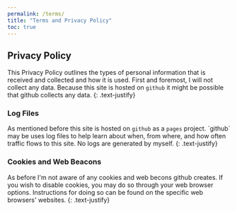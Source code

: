 ```yaml
---
permalink: /terms/
title: "Terms and Privacy Policy"
toc: true
---
```


## Privacy Policy

This Privacy Policy outlines the types of personal information that is received and collected and how it is used.
First and foremost, I will not collect any data. Because this site is hosted on `github` it might be possible that github collects any data.
{: .text-justify}


### Log Files
As mentioned before this site is hosted on `github` as a `pages` project. 
`github´ may be uses log files to help learn about when, from where, and how often traffic flows to this site. 
No logs are generated by myself.
{: .text-justify}

### Cookies and Web Beacons
As before I'm not aware of any cookies and web becons github creates.
If you wish to disable cookies, you may do so through your web browser options. Instructions for doing so can be found on the specific web browsers' websites.
{: .text-justify}
